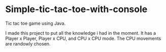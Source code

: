 # Simple-tic-tac-toe-with-console
Tic tac toe game using Java.

I made this project to put all the knowledge i had in the moment. It has a Player x Player, Player x CPU, and CPU x CPU mode. The CPU movements are randowly chosen.
